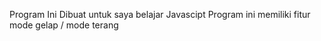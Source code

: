 Program Ini Dibuat untuk saya belajar Javascipt
Program ini memiliki fitur mode gelap / mode terang
